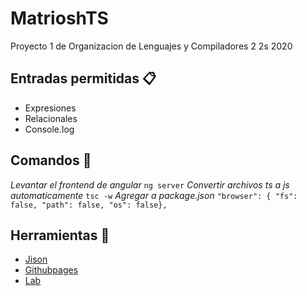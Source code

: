 # MatrioshTS
Proyecto 1 de Organizacion de Lenguajes y Compiladores 2 2s 2020

## Entradas permitidas 📋
* Expresiones 
* Relacionales
* Console.log

## Comandos 🔧
_Levantar el frontend de angular_
```ng server```
_Convertir archivos ts a js automaticamente_
```tsc -w```
_Agregar a package.json_
```"browser": { "fs": false, "path": false, "os": false},```
## Herramientas 🔧
* [Jison](https://zaa.ch/jison/)
* [Githubpages](https://medium.com/tech-insights/how-to-deploy-angular-apps-to-github-pages-gh-pages-896c4e10f9b4)
* [Lab](https://www.notion.so/Github-Pages-b7ee023c66654ad1961945fa0f51c4ef)
